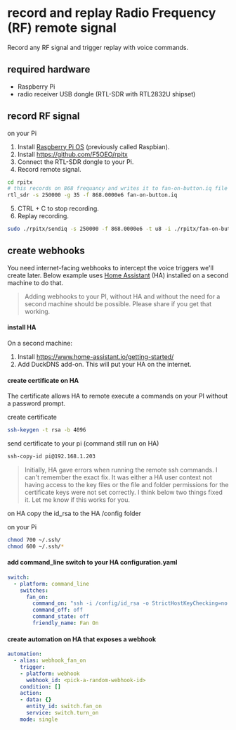 # record and replay Radio Frequency (RF) remote signal 
Record any RF signal and trigger replay with voice commands.     
<!--Use voice commands to control devices that use a Radio Frequency (RF) remote.   
Examples with picture: airconditioner, remote power plugs, fans and kichen hoods. 
Text-->

## required hardware

* Raspberry Pi 
* radio receiver USB dongle (RTL-SDR with RTL2832U shipset)

## record RF signal 

on your Pi
1. Install [Raspberry Pi OS](https://www.raspberrypi.org/downloads/raspberry-pi-os/) (previously called Raspbian). 
2. Install https://github.com/F5OEO/rpitx
3. Connect the RTL-SDR dongle to your Pi. 
4. Record remote signal.  
```bash
cd rpitx
# this records on 868 frequancy and writes it to fan-on-button.iq file
rtl_sdr -s 250000 -g 35 -f 868.0000e6 fan-on-button.iq
```
5. CTRL + C to stop recording.
6. Replay recording. 
```bash
sudo ./rpitx/sendiq -s 250000 -f 868.0000e6 -t u8 -i ./rpitx/fan-on-button.iq
```
<!--4. Launch the rpitx menu.
```bash
cd rpitx
./rtlmenu.sh
```
5. Set frequency, record and test replay - see [screenshot examples](https://github.com/defcon24bit/record-and-replay-RF-remote/tree/master/docs/record-RF-signal-screenshots.md).  
6. Rename the /rpitx/record.iq file.  
> The menu always uses the same file, so to avoid overwriting rename the file
```bash
cp record.iq on-button.iq
```
7. Go back to step 4. and repeat until you've recorded all buttons on your remote.    
-->

## create webhooks

You need internet-facing webhooks to intercept the voice triggers we'll create later. 
Below example uses [Home Assistant](https://www.home-assistant.io) (HA) installed on a second machine to do that.  
> Adding webhooks to your PI, without HA and without the need for a second machine should be possible.  Please share if you get that working.  

#### install HA

On a second machine:
1. Install https://www.home-assistant.io/getting-started/
2. Add DuckDNS add-on.  This will put your HA on the internet.  

#### create certificate on HA

The certificate allows HA to remote execute a commands on your PI without a password prompt. 
  
create certificate
```bash
ssh-keygen -t rsa -b 4096
```
send certificate to your pi (command still run on HA)
```bash
ssh-copy-id pi@192.168.1.203
```
> Initially,  HA gave errors when running the remote ssh commands.  I can't remember the exact fix.  It was either a HA user context not having access to the key files or the file and folder permissions for the certificate keys were not set correctly.  I think below two things fixed it.  Let me know if this works for you.

on HA
copy the id_rsa to the HA /config folder

on your Pi
```bash
chmod 700 ~/.ssh/
chmod 600 ~/.ssh/*
```

#### add command_line switch to your HA configuration.yaml

```yaml
switch:
  - platform: command_line
    switches:
      fan_on:
        command_on: "ssh -i /config/id_rsa -o StrictHostKeyChecking=no -q pi@192.168.1.203 sudo ./rpitx/sendiq -s 250000 -f 868.0000e6 -t u8 -i ./rpitx/fan-all-on.iq | wc -l >> /config/command.log"
        command_off: off
        command_state: off
        friendly_name: Fan On
```

#### create automation on HA that exposes a webhook 

```yaml
automation:
  - alias: webhook_fan_on
    trigger:
    - platform: webhook
      webhook_id: <pick-a-random-webhook-id>
    condition: []
    action:
    - data: {}
      entity_id: switch.fan_on
      service: switch.turn_on
    mode: single
```
